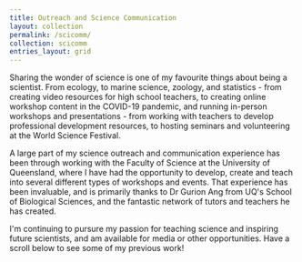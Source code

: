 ```yaml
---
title: Outreach and Science Communication
layout: collection
permalink: /scicomm/
collection: scicomm
entries_layout: grid
---
```


Sharing the wonder of science is one of my favourite things about being a scientist. From ecology, to marine science, zoology, and statistics - from creating video resources for high school teachers, to creating online workshop content in the COVID-19 pandemic, and running in-person workshops and presentations - from working with teachers to develop professional development resources, to hosting seminars and volunteering at the World Science Festival. 

A large part of my science outreach and communication experience has been through working with the Faculty of Science at the University of Queensland, where I have had the opportunity to develop, create and teach into several different types of workshops and events. That experience has been invaluable, and is primarily thanks to Dr Gurion Ang from UQ's School of Biological Sciences, and the fantastic network of tutors and teachers he has created. 

I'm continuing to pursure my passion for teaching science and inspiring future scientists, and am available for media or other opportunities. Have a scroll below to see some of my previous work! 
